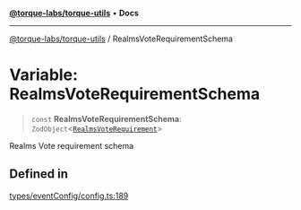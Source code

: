 [**@torque-labs/torque-utils**](../README.md) • **Docs**

***

[@torque-labs/torque-utils](../README.md) / RealmsVoteRequirementSchema

# Variable: RealmsVoteRequirementSchema

> `const` **RealmsVoteRequirementSchema**: `ZodObject`\<[`RealmsVoteRequirement`](../type-aliases/RealmsVoteRequirement.md)\>

Realms Vote requirement schema

## Defined in

[types/eventConfig/config.ts:189](https://github.com/torque-labs/torque-utils/blob/c76fb4101d477d1e8e6fb4f5de7a277964527c27/types/eventConfig/config.ts#L189)
